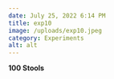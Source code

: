 ```yaml
---
date: July 25, 2022 6:14 PM
title: exp10
image: /uploads/exp10.jpeg
category: Experiments
alt: alt
---
```

**100 Stools**